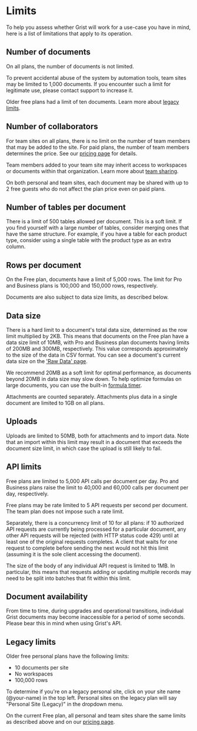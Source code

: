 # Limits

To help you assess whether Grist will work for a use-case you have in
mind, here is a list of limitations that apply to its operation.

## Number of documents

On all plans, the number of documents is not limited.

To prevent accidental abuse of the system by automation
tools, team sites may be limited to 1,000 documents. If you encounter such a limit for legitimate
use, please contact support to increase it.

Older free plans had a limit of ten documents. Learn more about [legacy limits](#legacy-limits).

## Number of collaborators

For team sites on all plans, there is no limit on the number of team members that may be added to the site.  For paid plans, the number of team members determines the price. See our [pricing page](https://www.getgrist.com/pricing) for details.

Team members added to your team site may inherit access to workspaces or documents
within that organization. Learn more about [team
sharing](team-sharing.md).

On both personal and team sites, each document may be shared with up to 2 free guests who do not affect the plan price even on paid plans.

## Number of tables per document

There is a limit of 500 tables allowed per document.
This is a soft limit. If you find yourself with a large number of
tables, consider merging ones that have the same structure.  For
example, if you have a table for each product type, consider using a single
table with the product type as an extra column.

## Rows per document

On the Free plan, documents have a limit of 5,000 rows. The limit for Pro and Business plans is 100,000 and 150,000 rows, respectively.

Documents are also subject to data size limits, as described below.

## Data size

There is a hard limit to a document's total data size, determined as the row limit multiplied by 2KB. This means that documents on the Free plan have a data size limit of 10MB, with Pro and Business plan documents having limits of 200MB and 300MB, respectively. This value corresponds approximately to the size of the data in CSV format. You can see a document's current data size on the ['Raw Data' page](https://support.getgrist.com/raw-data/#usage).

We recommend 20MB as a soft limit for optimal performance, as documents beyond 20MB in data size may slow down. To help optimize formulas on large documents, you can use the built-in [formula timer](https://support.getgrist.com/formula-timer/). 

Attachments are counted separately. Attachments plus data in a single document are limited to 1GB on all plans.

## Uploads

Uploads are limited to 50MB, both for attachments and to import data. Note that an import within
this limit may result in a document that exceeds the document size limit, in which case the upload
is still likely to fail.

## API limits

Free plans are limited to 5,000 API calls per document per day. Pro and Business plans raise the limit to 40,000 and 60,000 calls per document per day, respectively.

Free plans may be rate limited to 5 API requests per second per document. The team plan does not impose
such a rate limit.

Separately, there is a concurrency limit of 10 for all plans: if 10 authorized API requests are
currently being processed for a particular document, any other API requests will be rejected (with
HTTP status code 429) until at least one of the original requests completes.  A client that waits
for one request to complete before sending the next would not hit this limit (assuming it is the
sole client accessing the document).

The size of the body of any individual API request is limited to 1MB. In particular, this means
that requests adding or updating multiple records may need to be split into batches that fit
within this limit.

## Document availability

From time to time, during upgrades and operational transitions,
individual Grist documents may become inaccessible for a period of
some seconds. Please bear this in mind when using Grist's API.

## Legacy limits

Older free personal plans have the following limits:

* 10 documents per site
* No workspaces
* 100,000 rows

To determine if you're on a legacy personal site, click on your site name (@your-name) in the top left. Personal sites on the legacy plan will say "Personal Site (Legacy)" in the dropdown menu.

On the current Free plan, all personal and team sites share the same limits as described above and on our [pricing page](https://www.getgrist.com/pricing).

